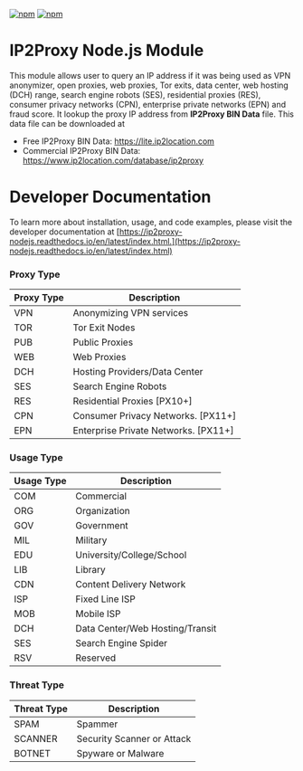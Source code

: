 [![npm](https://img.shields.io/npm/v/ip2proxy-nodejs.svg)](http://npm.im/ip2proxy-nodejs)
[![npm](https://img.shields.io/npm/dm/ip2proxy-nodejs.svg)](http://npm.im/ip2proxy-nodejs)

# IP2Proxy Node.js Module

This module allows user to query an IP address if it was being used as VPN anonymizer, open proxies, web proxies, Tor exits, data center, web hosting (DCH) range, search engine robots (SES), residential proxies (RES), consumer privacy networks (CPN), enterprise private networks (EPN) and fraud score. It lookup the proxy IP address from **IP2Proxy BIN Data** file. This data file can be downloaded at

* Free IP2Proxy BIN Data: https://lite.ip2location.com
* Commercial IP2Proxy BIN Data: https://www.ip2location.com/database/ip2proxy

# Developer Documentation
To learn more about installation, usage, and code examples, please visit the developer documentation at [https://ip2proxy-nodejs.readthedocs.io/en/latest/index.html.](https://ip2proxy-nodejs.readthedocs.io/en/latest/index.html)


### Proxy Type

|Proxy Type|Description|
|---|---|
|VPN|Anonymizing VPN services|
|TOR|Tor Exit Nodes|
|PUB|Public Proxies|
|WEB|Web Proxies|
|DCH|Hosting Providers/Data Center|
|SES|Search Engine Robots|
|RES|Residential Proxies [PX10+]|
|CPN|Consumer Privacy Networks. [PX11+]|
|EPN|Enterprise Private Networks. [PX11+]|

### Usage Type

|Usage Type|Description|
|---|---|
|COM|Commercial|
|ORG|Organization|
|GOV|Government|
|MIL|Military|
|EDU|University/College/School|
|LIB|Library|
|CDN|Content Delivery Network|
|ISP|Fixed Line ISP|
|MOB|Mobile ISP|
|DCH|Data Center/Web Hosting/Transit|
|SES|Search Engine Spider|
|RSV|Reserved|

### Threat Type

|Threat Type|Description|
|---|---|
|SPAM|Spammer|
|SCANNER|Security Scanner or Attack|
|BOTNET|Spyware or Malware|